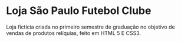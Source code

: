 # Loja São Paulo Futebol Clube
Loja fictícia criada no primeiro semestre de graduação no objetivo de vendas de produtos relíquias, feito em HTML 5 E CSS3. 
